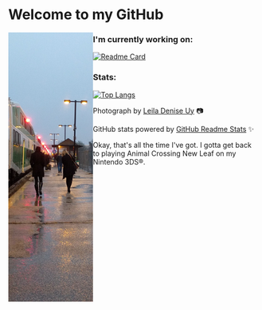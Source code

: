 # Welcome to my GitHub

<img src="https://github.com/randsco/randsco/blob/main/station.png" align="left" width=170px/>

### I'm currently working on:

[![Readme Card](https://github-readme-stats.vercel.app/api/pin/?username=Greenie-Beenie&repo=Buy-Green-Website)](https://github.com/Greenie-Beenie/Buy-Green-Website)

### Stats:

[![Top Langs](https://github-readme-stats.vercel.app/api/top-langs/?username=randsco&layout=compact)](https://www.youtube.com/watch?v=YddwkMJG1Jo)

Photograph by <a href=https://github.com/Leila-U>Leila Denise Uy</a> 📷

GitHub stats powered by <a href=https://github.com/Leila-U>GitHub Readme Stats</a> ✨

Okay, that's all the time I've got. I gotta get back to playing Animal Crossing New Leaf on my Nintendo 3DS®️.
